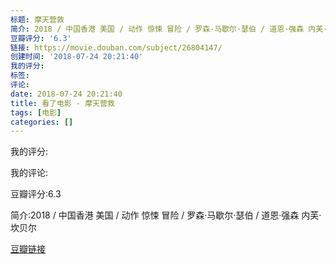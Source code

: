 ```yaml
---
标题: 摩天营救
简介: 2018 / 中国香港 美国 / 动作 惊悚 冒险 / 罗森·马歇尔·瑟伯 / 道恩·强森 内芙·坎贝尔
豆瓣评分: '6.3'
链接: https://movie.douban.com/subject/26804147/
创建时间: '2018-07-24 20:21:40'
我的评分:
标签:
评论:
date: 2018-07-24 20:21:40
title: 看了电影 - 摩天营救
tags: [电影]
categories: []
---
```


我的评分:

我的评论:

豆瓣评分:6.3

简介:2018 / 中国香港 美国 / 动作 惊悚 冒险 / 罗森·马歇尔·瑟伯 / 道恩·强森 内芙·坎贝尔

[豆瓣链接](https://movie.douban.com/subject/26804147/)

